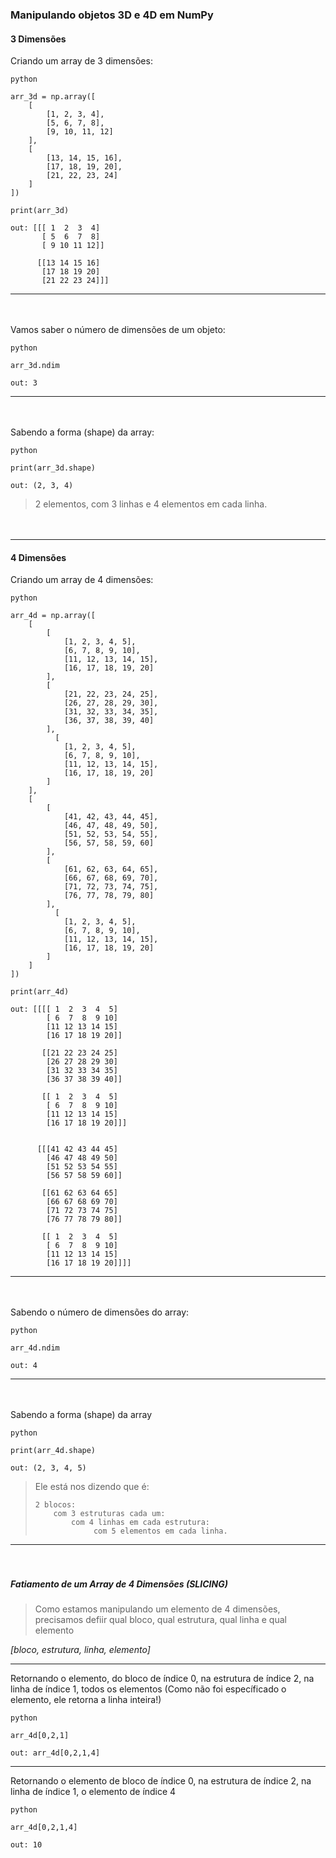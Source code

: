 

### Manipulando objetos 3D e 4D em NumPy

#### 3 Dimensões

Criando um array de 3 dimensões:
```
python

arr_3d = np.array([
    [
        [1, 2, 3, 4],
        [5, 6, 7, 8],
        [9, 10, 11, 12]
    ],
    [
        [13, 14, 15, 16],
        [17, 18, 19, 20],
        [21, 22, 23, 24]
    ]
])

print(arr_3d)
```
```
out: [[[ 1  2  3  4]
       [ 5  6  7  8]
       [ 9 10 11 12]]
   
      [[13 14 15 16]
       [17 18 19 20]
       [21 22 23 24]]]
```

***
ㅤ

Vamos saber o número de dimensões de um objeto:
```
python

arr_3d.ndim
```
```
out: 3
```

***
ㅤ

Sabendo a forma (shape) da array:
```
python

print(arr_3d.shape)
```
```
out: (2, 3, 4)
```
>2 elementos, com 3 linhas e 4 elementos em cada linha.

ㅤ
***


#### 4 Dimensões
Criando um array de 4 dimensões:
```
python

arr_4d = np.array([
    [
        [
            [1, 2, 3, 4, 5],
            [6, 7, 8, 9, 10],
            [11, 12, 13, 14, 15],
            [16, 17, 18, 19, 20]
        ],
        [
            [21, 22, 23, 24, 25],
            [26, 27, 28, 29, 30],
            [31, 32, 33, 34, 35],
            [36, 37, 38, 39, 40]
        ],
          [
            [1, 2, 3, 4, 5],
            [6, 7, 8, 9, 10],
            [11, 12, 13, 14, 15],
            [16, 17, 18, 19, 20]
        ]
    ],
    [
        [
            [41, 42, 43, 44, 45],
            [46, 47, 48, 49, 50],
            [51, 52, 53, 54, 55],
            [56, 57, 58, 59, 60]
        ],
        [
            [61, 62, 63, 64, 65],
            [66, 67, 68, 69, 70],
            [71, 72, 73, 74, 75],
            [76, 77, 78, 79, 80]
        ],
          [
            [1, 2, 3, 4, 5],
            [6, 7, 8, 9, 10],
            [11, 12, 13, 14, 15],
            [16, 17, 18, 19, 20]
        ]
    ]
])

print(arr_4d)
```
```
out: [[[[ 1  2  3  4  5]
        [ 6  7  8  9 10]
        [11 12 13 14 15]
        [16 17 18 19 20]]
     
       [[21 22 23 24 25]
        [26 27 28 29 30]
        [31 32 33 34 35]
        [36 37 38 39 40]]
     
       [[ 1  2  3  4  5]
        [ 6  7  8  9 10]
        [11 12 13 14 15]
        [16 17 18 19 20]]]
     
     
      [[[41 42 43 44 45]
        [46 47 48 49 50]
        [51 52 53 54 55]
        [56 57 58 59 60]]
     
       [[61 62 63 64 65]
        [66 67 68 69 70]
        [71 72 73 74 75]
        [76 77 78 79 80]]
     
       [[ 1  2  3  4  5]
        [ 6  7  8  9 10]
        [11 12 13 14 15]
        [16 17 18 19 20]]]]
```

***
ㅤ

Sabendo o número de dimensões do array:
```
python

arr_4d.ndim
```
```
out: 4
```

***
ㅤ

Sabendo a forma (shape) da array
```
python

print(arr_4d.shape)
```
```
out: (2, 3, 4, 5)
```
>Ele está nos dizendo que é:
>      
>     2 blocos:
>         com 3 estruturas cada um:
>             com 4 linhas em cada estrutura:
>                  com 5 elementos em cada linha.
>


***
ㅤ


##### Fatiamento de um Array de 4 Dimensões (SLICING)

> Como estamos manipulando um elemento de 4 dimensões, precisamos defiir qual bloco, qual estrutura, qual linha e qual elemento

*[bloco, estrutura, linha, elemento]*


***



Retornando o elemento, do bloco de índice 0, na estrutura de índice 2, na linha de índice 1, todos os elementos (Como não foi específicado o elemento, ele retorna a linha inteira!)
```
python

arr_4d[0,2,1]
```
```
out: arr_4d[0,2,1,4]
```

***


Retornando o elemento de bloco de índice 0, na estrutura de índice 2, na linha de índice 1, o elemento de índice 4
```
python

arr_4d[0,2,1,4]
```
```
out: 10
```

ㅤ
